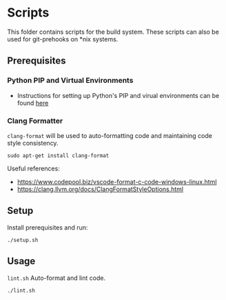 # Scripts

This folder contains scripts for the build system. These scripts can also be used for git-prehooks on \*nix systems.

## Prerequisites
### Python PIP and Virtual Environments
* Instructions for setting up Python's PIP and virual environments can be found [here](https://gist.github.com/Geoyi/d9fab4f609e9f75941946be45000632b)


### Clang Formatter
`clang-format` will be used to auto-formatting code and maintaining code style consistency.
```
sudo apt-get install clang-format
```

Useful references:
* https://www.codepool.biz/vscode-format-c-code-windows-linux.html
* https://clang.llvm.org/docs/ClangFormatStyleOptions.html


## Setup
Install prerequisites and run:
```
./setup.sh
```

## Usage
`lint.sh`
Auto-format and lint code.
```
./lint.sh
```